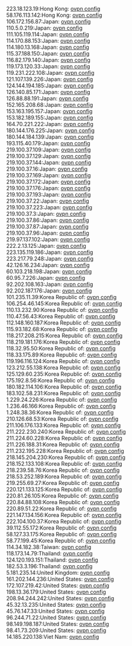 223.18.123.19:Hong Kong: [ovpn config](vpn/223_18_123_19.ovpn)  
58.176.113.142:Hong Kong: [ovpn config](vpn/58_176_113_142.ovpn)  
106.172.156.87:Japan: [ovpn config](vpn/106_172_156_87.ovpn)  
110.5.0.219:Japan: [ovpn config](vpn/110_5_0_219.ovpn)  
111.105.119.114:Japan: [ovpn config](vpn/111_105_119_114.ovpn)  
114.170.88.153:Japan: [ovpn config](vpn/114_170_88_153.ovpn)  
114.180.13.168:Japan: [ovpn config](vpn/114_180_13_168.ovpn)  
115.37.188.150:Japan: [ovpn config](vpn/115_37_188_150.ovpn)  
116.82.179.140:Japan: [ovpn config](vpn/116_82_179_140.ovpn)  
119.173.120.33:Japan: [ovpn config](vpn/119_173_120_33.ovpn)  
119.231.222.108:Japan: [ovpn config](vpn/119_231_222_108.ovpn)  
121.107.139.226:Japan: [ovpn config](vpn/121_107_139_226.ovpn)  
124.144.194.185:Japan: [ovpn config](vpn/124_144_194_185.ovpn)  
126.140.85.171:Japan: [ovpn config](vpn/126_140_85_171.ovpn)  
126.88.88.191:Japan: [ovpn config](vpn/126_88_88_191.ovpn)  
152.165.208.68:Japan: [ovpn config](vpn/152_165_208_68.ovpn)  
153.163.195.157:Japan: [ovpn config](vpn/153_163_195_157.ovpn)  
153.182.189.155:Japan: [ovpn config](vpn/153_182_189_155.ovpn)  
164.70.221.222:Japan: [ovpn config](vpn/164_70_221_222.ovpn)  
180.144.176.225:Japan: [ovpn config](vpn/180_144_176_225.ovpn)  
180.144.184.139:Japan: [ovpn config](vpn/180_144_184_139.ovpn)  
193.115.40.179:Japan: [ovpn config](vpn/193_115_40_179.ovpn)  
219.100.37.109:Japan: [ovpn config](vpn/219_100_37_109.ovpn)  
219.100.37.129:Japan: [ovpn config](vpn/219_100_37_129.ovpn)  
219.100.37.144:Japan: [ovpn config](vpn/219_100_37_144.ovpn)  
219.100.37.16:Japan: [ovpn config](vpn/219_100_37_16.ovpn)  
219.100.37.169:Japan: [ovpn config](vpn/219_100_37_169.ovpn)  
219.100.37.172:Japan: [ovpn config](vpn/219_100_37_172.ovpn)  
219.100.37.176:Japan: [ovpn config](vpn/219_100_37_176.ovpn)  
219.100.37.193:Japan: [ovpn config](vpn/219_100_37_193.ovpn)  
219.100.37.22:Japan: [ovpn config](vpn/219_100_37_22.ovpn)  
219.100.37.223:Japan: [ovpn config](vpn/219_100_37_223.ovpn)  
219.100.37.3:Japan: [ovpn config](vpn/219_100_37_3.ovpn)  
219.100.37.86:Japan: [ovpn config](vpn/219_100_37_86.ovpn)  
219.100.37.87:Japan: [ovpn config](vpn/219_100_37_87.ovpn)  
219.100.37.96:Japan: [ovpn config](vpn/219_100_37_96.ovpn)  
219.97.137.102:Japan: [ovpn config](vpn/219_97_137_102.ovpn)  
222.2.13.125:Japan: [ovpn config](vpn/222_2_13_125.ovpn)  
223.135.119.186:Japan: [ovpn config](vpn/223_135_119_186.ovpn)  
223.217.79.248:Japan: [ovpn config](vpn/223_217_79_248.ovpn)  
42.126.16.234:Japan: [ovpn config](vpn/42_126_16_234.ovpn)  
60.103.218.198:Japan: [ovpn config](vpn/60_103_218_198.ovpn)  
60.95.7.226:Japan: [ovpn config](vpn/60_95_7_226.ovpn)  
92.202.108.163:Japan: [ovpn config](vpn/92_202_108_163.ovpn)  
92.202.187.176:Japan: [ovpn config](vpn/92_202_187_176.ovpn)  
101.235.11.39:Korea Republic of: [ovpn config](vpn/101_235_11_39.ovpn)  
106.254.46.145:Korea Republic of: [ovpn config](vpn/106_254_46_145.ovpn)  
110.13.232.90:Korea Republic of: [ovpn config](vpn/110_13_232_90.ovpn)  
110.47.56.43:Korea Republic of: [ovpn config](vpn/110_47_56_43.ovpn)  
112.148.160.187:Korea Republic of: [ovpn config](vpn/112_148_160_187.ovpn)  
115.93.182.68:Korea Republic of: [ovpn config](vpn/115_93_182_68.ovpn)  
118.217.208.215:Korea Republic of: [ovpn config](vpn/118_217_208_215.ovpn)  
118.219.181.176:Korea Republic of: [ovpn config](vpn/118_219_181_176.ovpn)  
118.32.95.50:Korea Republic of: [ovpn config](vpn/118_32_95_50.ovpn)  
118.33.175.89:Korea Republic of: [ovpn config](vpn/118_33_175_89.ovpn)  
119.196.116.124:Korea Republic of: [ovpn config](vpn/119_196_116_124.ovpn)  
123.212.55.138:Korea Republic of: [ovpn config](vpn/123_212_55_138.ovpn)  
125.129.60.235:Korea Republic of: [ovpn config](vpn/125_129_60_235.ovpn)  
175.192.8.56:Korea Republic of: [ovpn config](vpn/175_192_8_56.ovpn)  
180.182.114.106:Korea Republic of: [ovpn config](vpn/180_182_114_106.ovpn)  
183.102.58.231:Korea Republic of: [ovpn config](vpn/183_102_58_231.ovpn)  
1.229.24.226:Korea Republic of: [ovpn config](vpn/1_229_24_226.ovpn)  
1.236.46.166:Korea Republic of: [ovpn config](vpn/1_236_46_166.ovpn)  
1.248.38.36:Korea Republic of: [ovpn config](vpn/1_248_38_36.ovpn)  
210.126.68.53:Korea Republic of: [ovpn config](vpn/210_126_68_53.ovpn)  
211.106.176.133:Korea Republic of: [ovpn config](vpn/211_106_176_133.ovpn)  
211.222.230.240:Korea Republic of: [ovpn config](vpn/211_222_230_240.ovpn)  
211.224.60.228:Korea Republic of: [ovpn config](vpn/211_224_60_228.ovpn)  
211.226.188.31:Korea Republic of: [ovpn config](vpn/211_226_188_31.ovpn)  
211.232.195.228:Korea Republic of: [ovpn config](vpn/211_232_195_228.ovpn)  
218.145.204.230:Korea Republic of: [ovpn config](vpn/218_145_204_230.ovpn)  
218.152.133.108:Korea Republic of: [ovpn config](vpn/218_152_133_108.ovpn)  
218.239.58.76:Korea Republic of: [ovpn config](vpn/218_239_58_76.ovpn)  
218.53.252.189:Korea Republic of: [ovpn config](vpn/218_53_252_189.ovpn)  
219.255.69.27:Korea Republic of: [ovpn config](vpn/219_255_69_27.ovpn)  
220.121.133.125:Korea Republic of: [ovpn config](vpn/220_121_133_125.ovpn)  
220.81.26.105:Korea Republic of: [ovpn config](vpn/220_81_26_105.ovpn)  
220.84.88.108:Korea Republic of: [ovpn config](vpn/220_84_88_108.ovpn)  
220.89.51.22:Korea Republic of: [ovpn config](vpn/220_89_51_22.ovpn)  
221.147.134.156:Korea Republic of: [ovpn config](vpn/221_147_134_156.ovpn)  
222.104.100.37:Korea Republic of: [ovpn config](vpn/222_104_100_37.ovpn)  
39.112.55.172:Korea Republic of: [ovpn config](vpn/39_112_55_172.ovpn)  
58.127.33.175:Korea Republic of: [ovpn config](vpn/58_127_33_175.ovpn)  
58.77.199.45:Korea Republic of: [ovpn config](vpn/58_77_199_45.ovpn)  
114.34.182.38:Taiwan: [ovpn config](vpn/114_34_182_38.ovpn)  
118.173.14.79:Thailand: [ovpn config](vpn/118_173_14_79.ovpn)  
124.120.193.151:Thailand: [ovpn config](vpn/124_120_193_151.ovpn)  
182.53.3.196:Thailand: [ovpn config](vpn/182_53_3_196.ovpn)  
5.181.235.14:United Kingdom: [ovpn config](vpn/5_181_235_14.ovpn)  
161.202.144.236:United States: [ovpn config](vpn/161_202_144_236.ovpn)  
172.107.219.42:United States: [ovpn config](vpn/172_107_219_42.ovpn)  
198.13.36.179:United States: [ovpn config](vpn/198_13_36_179.ovpn)  
208.94.244.242:United States: [ovpn config](vpn/208_94_244_242.ovpn)  
45.32.13.235:United States: [ovpn config](vpn/45_32_13_235.ovpn)  
45.76.147.33:United States: [ovpn config](vpn/45_76_147_33.ovpn)  
96.244.71.22:United States: [ovpn config](vpn/96_244_71_22.ovpn)  
98.149.198.187:United States: [ovpn config](vpn/98_149_198_187.ovpn)  
98.41.73.209:United States: [ovpn config](vpn/98_41_73_209.ovpn)  
14.185.220.138:Viet Nam: [ovpn config](vpn/14_185_220_138.ovpn)  
